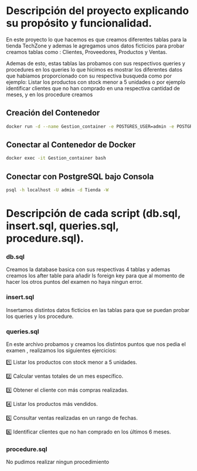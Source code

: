 # Descripción del proyecto explicando su propósito y funcionalidad.

En este proyecto lo que hacemos es que creamos diferentes tablas para la tienda TechZone y ademas le agregamos unos datos ficticios para probar creamos tablas como : Clientes, Proveedores, Productos y Ventas.

Ademas de esto, estas tablas las probamos con sus respectivos queries y procedures en los queries lo que hicimos es mostrar los diferentes datos que habiamos proporcionado con su respectiva busqueda como por ejemplo: Listar los productos con stock menor a 5 unidades o por ejemplo identificar clientes que no han comprado en una respectiva cantidad de meses, y en los procedure creamos
## Creación del Contenedor

```bash
docker run -d --name Gestion_container -e POSTGRES_USER=admin -e POSTGRES_PASSWORD=admin -e POSTGRES_DB=Tienda -p 5433:5432 -v pgdata:/var/lib/postgresql/data --restart=unless-stopped postgres:15
```

## Conectar al Contenedor de Docker
```bash
docker exec -it Gestion_container bash
```

## Conectar con PostgreSQL bajo Consola
```bash
psql -h localhost -U admin -d Tienda -W
```

# Descripción de cada script (db.sql, insert.sql, queries.sql, procedure.sql).

### db.sql

Creamos la database basica con sus respectivas 4 tablas y ademas creamos los after table para añadir ls foreign key para que al momento de hacer los otros puntos del examen no haya ningun error.

### insert.sql

Insertamos distintos datos ficticios en las tablas para que se puedan probar los queries y los procedure.

### queries.sql

En este archivo probamos y creamos los distintos puntos que nos pedia el examen , realizamos los siguientes ejercicios:

1️⃣ Listar los productos con stock menor a 5 unidades.

2️⃣ Calcular ventas totales de un mes específico.

3️⃣ Obtener el cliente con más compras realizadas.

4️⃣ Listar los productos más vendidos.

5️⃣ Consultar ventas realizadas en un rango de fechas.

6️⃣ Identificar clientes que no han comprado en los últimos 6 meses.

### procedure.sql

No pudimos realizar ningun procedimiento